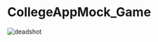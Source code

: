 # CollegeAppMock_Game
![deadshot](https://github.gatech.edu/czheng47/CollegeAppMock_Game/blob/master/Screen%20Shot%202016-07-04%20at%205.18.11%20PM.png)